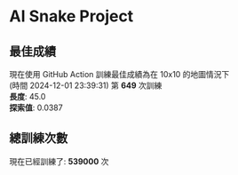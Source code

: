 
# AI Snake Project

## **最佳成績**







































現在使用 GitHub Action 訓練最佳成績為在 10x10 的地圖情況下  
(時間 2024-12-01 23:39:31) 第 **649** 次訓練  
**長度**: 45.0  
**探索值**: 0.0387















































































## 總訓練次數
現在已經訓練了: **539000** 次
